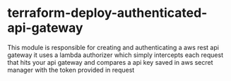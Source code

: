# terraform-deploy-authenticated-api-gateway
This module is responsible for creating and authenticating a aws rest api gateway
it uses a lambda authorizer which simply intercepts each request that hits your api gateway and compares a api key saved in aws secret manager with the token provided
in request
